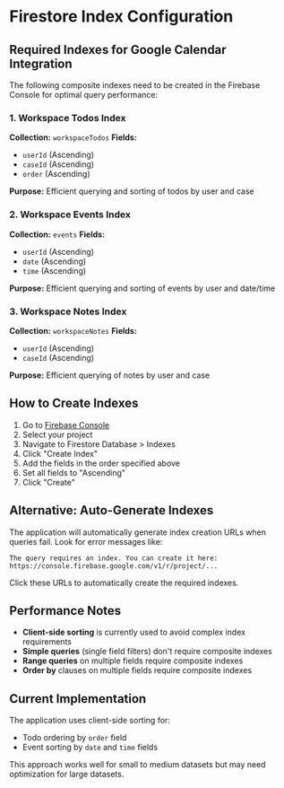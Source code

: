 # Firestore Index Configuration

## Required Indexes for Google Calendar Integration

The following composite indexes need to be created in the Firebase Console for optimal query performance:

### 1. Workspace Todos Index
**Collection:** `workspaceTodos`
**Fields:**
- `userId` (Ascending)
- `caseId` (Ascending) 
- `order` (Ascending)

**Purpose:** Efficient querying and sorting of todos by user and case

### 2. Workspace Events Index
**Collection:** `events`
**Fields:**
- `userId` (Ascending)
- `date` (Ascending)
- `time` (Ascending)

**Purpose:** Efficient querying and sorting of events by user and date/time

### 3. Workspace Notes Index
**Collection:** `workspaceNotes`
**Fields:**
- `userId` (Ascending)
- `caseId` (Ascending)

**Purpose:** Efficient querying of notes by user and case

## How to Create Indexes

1. Go to [Firebase Console](https://console.firebase.google.com/)
2. Select your project
3. Navigate to Firestore Database > Indexes
4. Click "Create Index"
5. Add the fields in the order specified above
6. Set all fields to "Ascending"
7. Click "Create"

## Alternative: Auto-Generate Indexes

The application will automatically generate index creation URLs when queries fail. Look for error messages like:

```
The query requires an index. You can create it here: https://console.firebase.google.com/v1/r/project/...
```

Click these URLs to automatically create the required indexes.

## Performance Notes

- **Client-side sorting** is currently used to avoid complex index requirements
- **Simple queries** (single field filters) don't require composite indexes
- **Range queries** on multiple fields require composite indexes
- **Order by** clauses on multiple fields require composite indexes

## Current Implementation

The application uses client-side sorting for:
- Todo ordering by `order` field
- Event sorting by `date` and `time` fields

This approach works well for small to medium datasets but may need optimization for large datasets.

